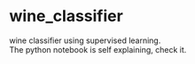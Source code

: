 # wine_classifier
wine classifier using supervised learning.\
The python notebook is self explaining, check it. 
